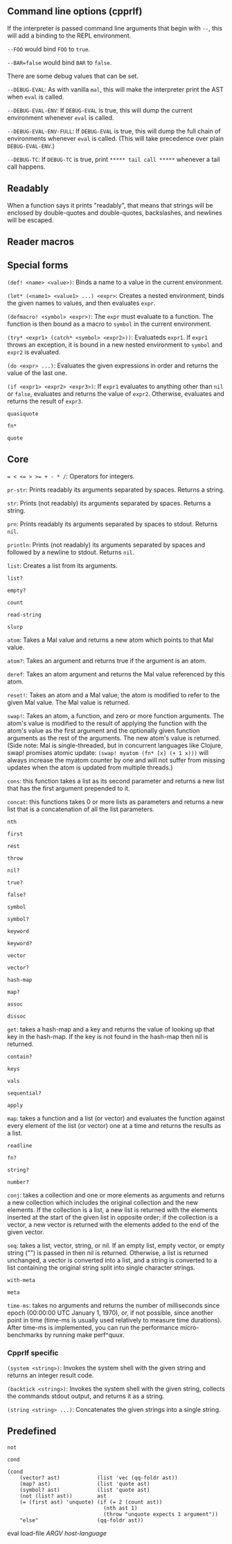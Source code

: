 ## Command line options (cpprlf)

If the interpreter is passed command line arguments that begin with `--`, this will add a binding to the REPL environment.

`--FOO` would bind `FOO` to `true`.

`--BAR=false` would bind `BAR` to `false`.

There are some debug values that can be set.

`--DEBUG-EVAL`: As with vanilla `mal`, this will make the interpreter print the AST when `eval` is called.

`--DEBUG-EVAL-ENV`: If `DEBUG-EVAL` is true, this will dump the current environment whenever `eval` is called.

`--DEBUG-EVAL-ENV-FULL`: If `DEBUG-EVAL` is true, this will dump the full chain of environments whenever `eval` is called. (This will take precedence over plain `DEBUG-EVAL-ENV`.)

`--DEBUG-TC`: If `DEBUG-TC` is true, print `***** tail call *****` whenever a tail call happens.

## Readably

When a function says it prints "readably", that means that strings will be enclosed by double-quotes and double-quotes, backslashes, and newlines will be escaped.

## Reader macros

## Special forms

`(def! <name> <value>)`: Binds a name to a value in the current environment.

`(let* (<name1> <value1> ...) <expr>`: Creates a nested environment, binds the given names to values, and then evaluates `expr`.

`(defmacro! <symbol> <expr>)`: The `expr` must evaluate to a function. The function is then bound as a macro to `symbol` in the current environment.

`(try* <expr1> (catch* <symbol> <expr2>))`: Evaluateds `expr1`. If `expr1` throws an exception, it is bound in a new nested environment to `symbol` and `expr2` is evaluated.

`(do <expr> ...)`: Evaluates the given expressions in order and returns the value of the last one.

`(if <expr1> <expr2> <expr3>)`: If `expr1` evaluates to anything other than `nil` or `false`, evaluates and returns the value of `expr2`. Otherwise, evaluates and returns the result of `expr3`.

`quasiquote`

`fn*`

`quote`

## Core

`= < <= > >= + - * /`: Operators for integers.

`pr-str`: Prints readably its arguments separated by spaces. Returns a string.

`str`: Prints (not readably) its arguments separated by spaces. Returns a string.

`prn`: Prints readably its arguments separated by spaces to stdout. Returns `nil`.

`println`: Prints (not readably) its arguments separated by spaces and followed by a newline to stdout. Returns `nil`.

`list`: Creates a list from its arguments.

`list?`

`empty?`

`count`

`read-string`

`slurp`

`atom`: Takes a Mal value and returns a new atom which points to that Mal value.

`atom?`: Takes an argument and returns true if the argument is an atom.

`deref`:  Takes an atom argument and returns the Mal value referenced by this atom.

`reset!`: Takes an atom and a Mal value; the atom is modified to refer to the given Mal value. The Mal value is returned.

`swap!`: Takes an atom, a function, and zero or more function arguments. The atom's value is modified to the result of applying the function with the atom's value as the first argument and the optionally given function arguments as the rest of the arguments. The new atom's value is returned. (Side note: Mal is single-threaded, but in concurrent languages like Clojure, swap! promises atomic update: `(swap! myatom (fn* [x] (+ 1 x)))` will always increase the myatom counter by one and will not suffer from missing updates when the atom is updated from multiple threads.)

`cons`: this function takes a list as its second parameter and returns a new list that has the first argument prepended to it.

`concat`: this functions takes 0 or more lists as parameters and returns a new list that is a concatenation of all the list parameters.

`nth`

`first`

`rest`

`throw`

`nil?`

`true?`

`false?`

`symbol`

`symbol?`

`keyword`

`keyword?`

`vector`

`vector?`

`hash-map`

`map?`

`assoc`

`dissoc`

`get`: takes a hash-map and a key and returns the value of looking up that key in the hash-map. If the key is not found in the hash-map then nil is returned.

`contain?`

`keys`

`vals`

`sequential?`

`apply`

`map`: takes a function and a list (or vector) and evaluates the function against every element of the list (or vector) one at a time and returns the results as a list.

`readline`

`fn?`

`string?`

`number?`

`conj`: takes a collection and one or more elements as arguments and returns a new collection which includes the original collection and the new elements. If the collection is a list, a new list is returned with the elements inserted at the start of the given list in opposite order; if the collection is a vector, a new vector is returned with the elements added to the end of the given vector.

`seq`: takes a list, vector, string, or nil. If an empty list, empty vector, or empty string ("") is passed in then nil is returned. Otherwise, a list is returned unchanged, a vector is converted into a list, and a string is converted to a list containing the original string split into single character strings.

`with-meta`

`meta`

`time-ms`: takes no arguments and returns the number of milliseconds since epoch (00:00:00 UTC January 1, 1970), or, if not possible, since another point in time (time-ms is usually used relatively to measure time durations). After time-ms is implemented, you can run the performance micro-benchmarks by running make perf^quux.

### Cpprlf specific

`(system <string>)`: Invokes the system shell with the given string and returns an integer result code.

`(backtick <string>)`: Invokes the system shell with the given string, collects the commands stdout output, and returns it as a string.

`(string <string> ...)`: Concatenates the given strings into a single string.

## Predefined

`not`

`cond`

    (cond
        (vector? ast)            (list 'vec (qq-foldr ast))
        (map? ast)               (list 'quote ast)
        (symbol? ast)            (list 'quote ast)
        (not (list? ast))        ast
        (= (first ast) 'unquote) (if (= 2 (count ast))
                                   (nth ast 1)
                                   (throw "unquote expects 1 argument"))
        "else"                   (qq-foldr ast))

eval load-file *ARGV* *host-language*


